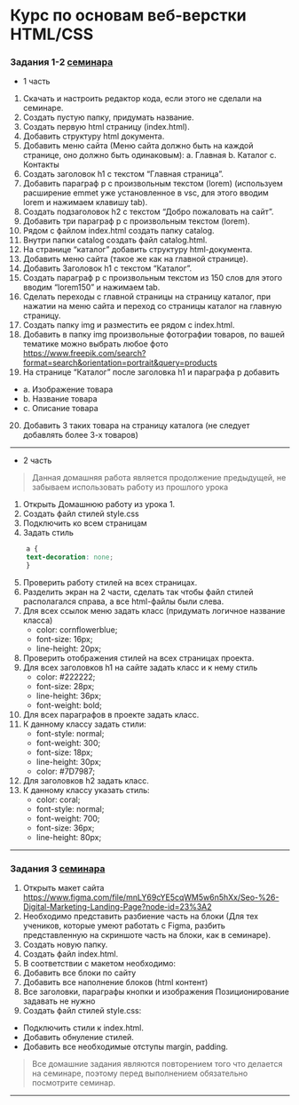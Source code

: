 # Курс по основам веб-верстки HTML/CSS

### Задания 1-2 [семинара](https://github.com/kremlik144/Web-Development-Basics-HTML_CSS/tree/main/Web_Development_Basics_HTML_CSS/HW1-2)

- 1 часть

1. Скачать и настроить редактор кода, если этого не сделали на семинаре.
2. Создать пустую папку, придумать название.
3. Создать первую html страницу (index.html).
4. Добавить структуру html документа.
5. Добавить меню сайта (Меню сайта должно быть на каждой странице, оно должно быть одинаковым): a. Главная b. Каталог c. Контакты 
6. Создать заголовок h1 с текстом “Главная страница”.
7. Добавить параграф p с произвольным текстом (lorem) (используем расширение emmet уже установленное в vsc, для этого вводим lorem и нажимаем клавишу tab).
8. Создать подзаголовок h2 с текстом “Добро пожаловать на сайт”.
9. Добавить три параграф p с произвольным текстом (lorem).
10. Рядом с файлом index.html создать папку catalog.
11. Внутри папки catalog создать файл catalog.html.
12. На странице “каталог” добавить структуру html-документа.
13. Добавить меню сайта (такое же как на главной странице).
14. Добавить Заголовок h1 с текстом “Каталог”.
15. Создать параграф p с произвольным текстом из 150 слов для этого вводим “lorem150” и нажимаем tab.
16. Сделать переходы с главной страницы на страницу каталог, при нажатии на меню сайта и переход со страницы каталог на главную страницу.
17. Создать папку img и разместить ее рядом с index.html.
18. Добавить в папку img произвольные фотографии товаров, по вашей тематике можно выбрать любое фото https://www.freepik.com/search?format=search&orientation=portrait&query=products
19. На странице “Каталог” после заголовка h1 и параграфа p добавить 
- a. Изображение товара 
- b. Название товара 
- c. Описание товара
20. Добавить 3 таких товара на страницу каталога (не следует добавлять более 3-х товаров)

___

- 2 часть

>Данная домашняя работа является продолжение предыдущей, не забываем использовать работу из прошлого урока

1. Открыть Домашнюю работу из урока 1.
2. Создать файл стилей style.css
3. Подключить ко всем страницам
4. Задать стиль

```CSS
    a {
    text-decoration: none;
    }
```

5. Проверить работу стилей на всех страницах.
6. Разделить экран на 2 части, сделать так чтобы файл стилей располагался справа, а все html-файлы были слева.
7. Для всех ссылок меню задать класс (придумать логичное название класса)
    * color: cornflowerblue;
    * font-size: 16px;
    * line-height: 20px;
8. Проверить отображения стилей на всех страницах проекта.
9. Для всех заголовков h1 на сайте задать класс и к нему стиль
    * color: #222222;
    * font-size: 28px;
    * line-height: 36px;
    * font-weight: bold;
10. Для всех параграфов в проекте задать класс.
11. К данному классу задать стили:
    * font-style: normal;
    * font-weight: 300;
    * font-size: 18px;
    * line-height: 30px;
    * color: #7D7987;
12. Для заголовков h2 задать класс.
13. К данному классу указать стиль:
    * color: coral;
    * font-style: normal;
    * font-weight: 700;
    * font-size: 36px;
    * line-height: 80px;

___



### Задания 3 [семинара](https://github.com/kremlik144/Web-Development-Basics-HTML_CSS/tree/main/Web_Development_Basics_HTML_CSS/HW3)

1. Открыть макет сайта https://www.figma.com/file/mnLY69cYE5cqWM5w6n5hXx/Seo-%26-Digital-Marketing-Landing-Page?node-id=23%3A2
2. Необходимо представить разбиение часть на блоки (Для тех учеников, которые умеют работать с Figma, разбить представленную на скриншоте часть на блоки, как в семинаре).
3. Создать новую папку.
4. Создать файл index.html.
5. В соответствии с макетом необходимо:
6. Добавить все блоки по сайту
7. Добавить все наполнение блоков (html контент)
8. Все заголовки, параграфы кнопки и изображения Позиционирование задавать не нужно
9. Создать файл стилей style.css: 
* Подключить стили к index.html.
* Добавить обнуление стилей.
* Добавить все необходимые отступы margin, padding.
> Все домашние задания являются повторением того что делается на семинаре, поэтому перед выполнением обязательно посмотрите семинар.

___